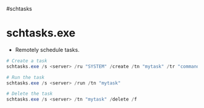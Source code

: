 #schtasks 
# schtasks.exe
- Remotely schedule tasks.
```powershell
# Create a task
schtasks.exe /s <server> /ru "SYSTEM" /create /tn "mytask" /tr "command/payload" /sc ONCE /sd 01/01/1970 /st 00:00

# Run the task
schtasks.exe /s <server> /run /tn "mytask"

# Delete the task
schtasks.exe /s <server> /tn "mytask" /delete /f
```